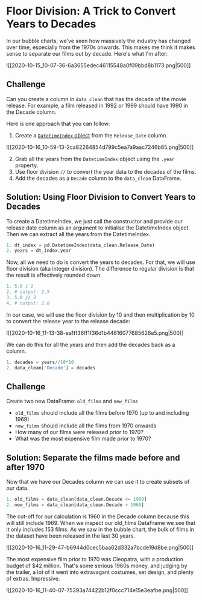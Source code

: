 # Floor Division: A Trick to Convert Years to Decades

In our bubble charts, we've seen how massively the industry has changed over time, especially from the 1970s onwards. This makes me think it makes sense to separate our films out by decade. Here's what I'm after:

![[2020-10-15_10-07-36-6a3655edec46115548a0f09bbd8b1173.png|500]]

## Challenge

Can you create a column in `data_clean` that has the decade of the movie release. For example, a film released in 1992 or 1999 should have 1990 in the Decade column.

Here is one approach that you can follow:

1. Create a [`DatetimeIndex` object](https://pandas.pydata.org/pandas-docs/stable/reference/api/pandas.DatetimeIndex.html) from the `Release_Date` column.

![[2020-10-16_10-59-13-2ca82264854d799c5ea7a9aac7246b85.png|500]]

2. Grab all the years from the `DatetimeIndex` object using the `.year` property.
3. Use floor division `//` to convert the year data to the decades of the films.
4. Add the decades as a `Decade` column to the `data_clean` DataFrame.

## Solution: Using Floor Division to Convert Years to Decades

To create a DatetimeIndex, we just call the constructor and provide our release date column as an argument to initialise the DatetimeIndex object. Then we can extract all the years from the DatetimeIndex.

```python
1. dt_index = pd.DatetimeIndex(data_clean.Release_Date)
2. years = dt_index.year
```

Now, all we need to do is convert the years to decades. For that, we will use floor division (aka integer division). The difference to regular division is that the result is effectively rounded down.

```python
1. 5.0 / 2
2. # output: 2.5
3. 5.0 // 2
4. # output: 2.0
```

In our case, we will use the floor division by 10 and then multiplication by 10 to convert the release year to the release decade:

![[2020-10-16_11-13-38-ea1ff36ff1f36d1b44616077685626e5.png|500]]

We can do this for all the years and then add the decades back as a column.

```python
1. decades = years//10*10
2. data_clean['Decade'] = decades
```

## Challenge

Create two new DataFrame: `old_films` and `new_films`

- `old_films` should include all the films before 1970 (up to and including 1969)
- `new_films` should include all the films from 1970 onwards
- How many of our films were released prior to 1970?
- What was the most expensive film made prior to 1970?

## Solution: Separate the films made before and after 1970

Now that we have our Decades column we can use it to create subsets of our data.

```python
1. old_films = data_clean[data_clean.Decade <= 1960]
2. new_films = data_clean[data_clean.Decade > 1960]
```

The cut-off for our calculation is 1960 in the Decade column because this will still include 1969. When we inspect our old_films DataFrame we see that it only includes 153 films. As we saw in the bubble chart, the bulk of films in the dataset have been released in the last 30 years.

![[2020-10-16_11-29-47-b6944d0cec5baa62d332a7bcde19d8be.png|500]]

The most expensive film prior to 1970 was Cleopatra, with a production budget of $42 million. That's some serious 1960s money, and judging by the trailer, a lot of it went into extravagant costumes, set design, and plenty of extras. Impressive.

![[2020-10-16_11-40-07-75393a74422b12f0ccc714e15e3eafbe.png|500]]

